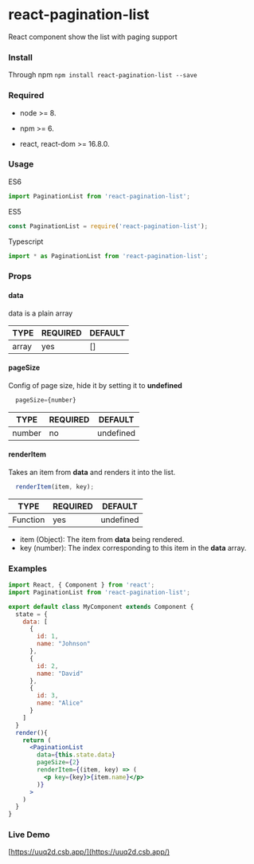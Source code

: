 # react-pagination-list
React component show the list with paging support

### Install

Through npm
`npm install react-pagination-list --save`

### Required

- node >= 8.

- npm >= 6.

- react, react-dom >= 16.8.0.

### Usage
ES6
```js
import PaginationList from 'react-pagination-list';
```

ES5
```js
const PaginationList = require('react-pagination-list');
```

Typescript
```js
import * as PaginationList from 'react-pagination-list';
```


### Props

#### data

data is a plain array

| TYPE | REQUIRED | DEFAULT |
|-------------|-------------|-------|
| array| yes | [] |

#### pageSize

Config of page size, hide it by setting it to **undefined**

```jsx
  pageSize={number} 
```

| TYPE | REQUIRED | DEFAULT |
|-------------|-------------|-------|
| number | no | undefined |

#### renderItem

Takes an item from **data** and renders it into the list.

```jsx
  renderItem(item, key);
```

| TYPE | REQUIRED | DEFAULT |
|-------------|-------------|-------|
| Function | yes | undefined |

- item (Object): The item from **data** being rendered.
- key (number): The index corresponding to this item in the **data** array.

### Examples
```jsx
import React, { Component } from 'react';
import PaginationList from 'react-pagination-list';

export default class MyComponent extends Component {
  state = {
    data: [
      {
        id: 1,
        name: "Johnson"
      },
      {
        id: 2,
        name: "David"
      },
      {
        id: 3,
        name: "Alice"
      }
    ]
  }
  render(){
    return (
      <PaginationList 
        data={this.state.data}
        pageSize={2}
        renderItem={(item, key) => (
          <p key={key}>{item.name}</p>
        )}
      >
    )
  }
}
```
### Live Demo
[https://uuq2d.csb.app/](https://uuq2d.csb.app/)